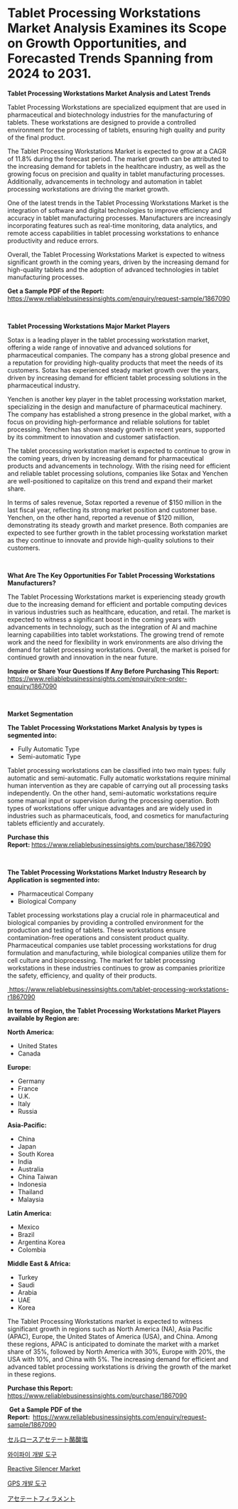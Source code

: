 <p><h1>Tablet Processing Workstations Market Analysis Examines its Scope on Growth Opportunities, and Forecasted Trends Spanning from 2024 to 2031.</h1></p><p><strong>Tablet Processing Workstations Market Analysis and Latest Trends</strong></p>
<p><p>Tablet Processing Workstations are specialized equipment that are used in pharmaceutical and biotechnology industries for the manufacturing of tablets. These workstations are designed to provide a controlled environment for the processing of tablets, ensuring high quality and purity of the final product.</p><p>The Tablet Processing Workstations Market is expected to grow at a CAGR of 11.8% during the forecast period. The market growth can be attributed to the increasing demand for tablets in the healthcare industry, as well as the growing focus on precision and quality in tablet manufacturing processes. Additionally, advancements in technology and automation in tablet processing workstations are driving the market growth.</p><p>One of the latest trends in the Tablet Processing Workstations Market is the integration of software and digital technologies to improve efficiency and accuracy in tablet manufacturing processes. Manufacturers are increasingly incorporating features such as real-time monitoring, data analytics, and remote access capabilities in tablet processing workstations to enhance productivity and reduce errors.</p><p>Overall, the Tablet Processing Workstations Market is expected to witness significant growth in the coming years, driven by the increasing demand for high-quality tablets and the adoption of advanced technologies in tablet manufacturing processes.</p></p>
<p><strong>Get a Sample PDF of the Report:&nbsp;</strong> <a href="https://www.reliablebusinessinsights.com/enquiry/request-sample/1867090">https://www.reliablebusinessinsights.com/enquiry/request-sample/1867090</a></p>
<p>&nbsp;</p>
<p><strong>Tablet Processing Workstations Major Market Players</strong></p>
<p><p>Sotax is a leading player in the tablet processing workstation market, offering a wide range of innovative and advanced solutions for pharmaceutical companies. The company has a strong global presence and a reputation for providing high-quality products that meet the needs of its customers. Sotax has experienced steady market growth over the years, driven by increasing demand for efficient tablet processing solutions in the pharmaceutical industry.</p><p>Yenchen is another key player in the tablet processing workstation market, specializing in the design and manufacture of pharmaceutical machinery. The company has established a strong presence in the global market, with a focus on providing high-performance and reliable solutions for tablet processing. Yenchen has shown steady growth in recent years, supported by its commitment to innovation and customer satisfaction.</p><p>The tablet processing workstation market is expected to continue to grow in the coming years, driven by increasing demand for pharmaceutical products and advancements in technology. With the rising need for efficient and reliable tablet processing solutions, companies like Sotax and Yenchen are well-positioned to capitalize on this trend and expand their market share.</p><p>In terms of sales revenue, Sotax reported a revenue of $150 million in the last fiscal year, reflecting its strong market position and customer base. Yenchen, on the other hand, reported a revenue of $120 million, demonstrating its steady growth and market presence. Both companies are expected to see further growth in the tablet processing workstation market as they continue to innovate and provide high-quality solutions to their customers.</p></p>
<p>&nbsp;</p>
<p><strong>What Are The Key Opportunities For Tablet Processing Workstations Manufacturers?</strong></p>
<p><p>The Tablet Processing Workstations market is experiencing steady growth due to the increasing demand for efficient and portable computing devices in various industries such as healthcare, education, and retail. The market is expected to witness a significant boost in the coming years with advancements in technology, such as the integration of AI and machine learning capabilities into tablet workstations. The growing trend of remote work and the need for flexibility in work environments are also driving the demand for tablet processing workstations. Overall, the market is poised for continued growth and innovation in the near future.</p></p>
<p><strong>Inquire or Share Your Questions If Any Before Purchasing This Report:</strong> <a href="https://www.reliablebusinessinsights.com/enquiry/pre-order-enquiry/1867090">https://www.reliablebusinessinsights.com/enquiry/pre-order-enquiry/1867090</a></p>
<p>&nbsp;</p>
<p><strong>Market Segmentation</strong></p>
<p><strong>The Tablet Processing Workstations Market Analysis by types is segmented into:</strong></p>
<p><ul><li>Fully Automatic Type</li><li>Semi-automatic Type</li></ul></p>
<p><p>Tablet processing workstations can be classified into two main types: fully automatic and semi-automatic. Fully automatic workstations require minimal human intervention as they are capable of carrying out all processing tasks independently. On the other hand, semi-automatic workstations require some manual input or supervision during the processing operation. Both types of workstations offer unique advantages and are widely used in industries such as pharmaceuticals, food, and cosmetics for manufacturing tablets efficiently and accurately.</p></p>
<p><strong>Purchase this Report:&nbsp;</strong><a href="https://www.reliablebusinessinsights.com/purchase/1867090">https://www.reliablebusinessinsights.com/purchase/1867090</a></p>
<p>&nbsp;</p>
<p><strong>The Tablet Processing Workstations Market Industry Research by Application is segmented into:</strong></p>
<p><ul><li>Pharmaceutical Company</li><li>Biological Company</li></ul></p>
<p><p>Tablet processing workstations play a crucial role in pharmaceutical and biological companies by providing a controlled environment for the production and testing of tablets. These workstations ensure contamination-free operations and consistent product quality. Pharmaceutical companies use tablet processing workstations for drug formulation and manufacturing, while biological companies utilize them for cell culture and bioprocessing. The market for tablet processing workstations in these industries continues to grow as companies prioritize the safety, efficiency, and quality of their products.</p></p>
<p><a href="https://www.reliablebusinessinsights.com/tablet-processing-workstations-r1867090">&nbsp;https://www.reliablebusinessinsights.com/tablet-processing-workstations-r1867090</a></p>
<p><strong>In terms of Region, the Tablet Processing Workstations Market Players available by Region are:</strong></p>
<p>
    <p> <strong> North America: </strong>
        <ul>
            <li>United States</li>
            <li>Canada</li>
        </ul>
        </p> 
    <p> <strong> Europe: </strong>
        <ul>
            <li>Germany</li>
            <li>France</li>
            <li>U.K.</li>
            <li>Italy</li>
            <li>Russia</li>
        </ul>
        </p> 
    <p> <strong> Asia-Pacific: </strong>
        <ul>
            <li>China</li>
            <li>Japan</li>
            <li>South Korea</li>
            <li>India</li>
            <li>Australia</li>
            <li>China Taiwan</li>
            <li>Indonesia</li>
            <li>Thailand</li>
            <li>Malaysia</li>
        </ul>
        </p> 
    <p> <strong> Latin America: </strong>
        <ul>
            <li>Mexico</li>
            <li>Brazil</li>
            <li>Argentina Korea</li>
            <li>Colombia</li>
        </ul>
        </p> 
    <p> <strong> Middle East & Africa: </strong>
        <ul>
            <li>Turkey</li>
            <li>Saudi</li>
            <li>Arabia</li>
            <li>UAE</li>
            <li>Korea</li>
        </ul>
    </p>
    </p>
<p><p>The Tablet Processing Workstations market is expected to witness significant growth in regions such as North America (NA), Asia Pacific (APAC), Europe, the United States of America (USA), and China. Among these regions, APAC is anticipated to dominate the market with a market share of 35%, followed by North America with 30%, Europe with 20%, the USA with 10%, and China with 5%. The increasing demand for efficient and advanced tablet processing workstations is driving the growth of the market in these regions.</p></p>
<p><strong>Purchase this Report: </strong><a href="https://www.reliablebusinessinsights.com/purchase/1867090">https://www.reliablebusinessinsights.com/purchase/1867090</a></p>
<p>&nbsp;<strong>Get a Sample PDF of the Report:&nbsp;&nbsp;</strong><a href="https://www.reliablebusinessinsights.com/enquiry/request-sample/1867090">https://www.reliablebusinessinsights.com/enquiry/request-sample/1867090</a></p>
<p><strong></strong></p>
<p><p><a href="https://github.com/Fatimaklein1/Market-Research-Report-List-1/blob/main/3044368164343.md">セルロースアセテート酪酸塩</a></p><p><a href="https://github.com/ahmadrevanz10/Market-Research-Report-List-1/blob/main/4863993177313.md">와이파이 개발 도구</a></p><p><a href="https://github.com/Paul14Anderson63/Market-Research-Report-List-4/blob/main/reactive-silencer-market.md">Reactive Silencer Market</a></p><p><a href="https://github.com/jimahmed0511/Market-Research-Report-List-1/blob/main/7250024177312.md">GPS 개발 도구</a></p><p><a href="https://github.com/CloydAbbott2023/Market-Research-Report-List-2/blob/main/4099748164342.md">アセテートフィラメント</a></p></p>
